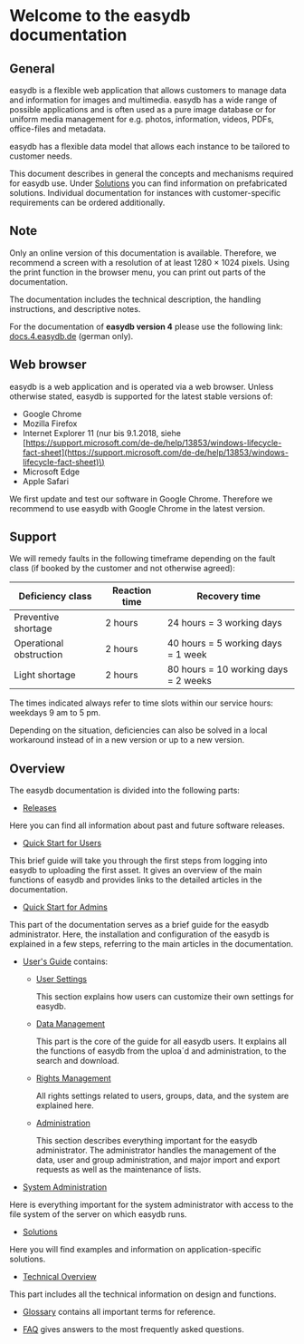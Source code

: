 # Welcome to the easydb documentation

## General

easydb is a flexible web application that allows customers to manage data and information for images and multimedia. easydb has a wide range of possible applications and is often used as a pure image database or for uniform media management for e.g. photos, information, videos, PDFs, office-files and metadata.

easydb has a flexible data model that allows each instance to be tailored to customer needs.

This document describes in general the concepts and mechanisms required for easydb use. Under [Solutions](./solutions/solutions.md) you can find information on prefabricated solutions. Individual documentation for instances with customer-specific requirements can be ordered additionally.

## Note

Only an online version of this documentation is available. Therefore, we recommend a screen with a resolution of at least 1280 × 1024 pixels. Using the print function in the browser menu, you can print out parts of the documentation.

The documentation includes the technical description, the handling instructions, and descriptive notes.

For the documentation of **easydb version 4** please use the following link: [docs.4.easydb.de](http://docs.4.easydb.de) \(german only\).

## Web browser

easydb is a web application and is operated via a web browser. Unless otherwise stated, easydb is supported for the latest stable versions of:

* Google Chrome
* Mozilla Firefox
* Internet Explorer 11 \(nur bis 9.1.2018, siehe ​[https://support.microsoft.com/de-de/help/13853/windows-lifecycle-fact-sheet](https://support.microsoft.com/de-de/help/13853/windows-lifecycle-fact-sheet)\)
* Microsoft Edge
* Apple Safari

We first update and test our software in Google Chrome. Therefore we recommend to use easydb with Google Chrome in the latest version.

## Support

We will remedy faults in the following timeframe depending on the fault class \(if booked by the customer and not otherwise agreed\):

| Deficiency class | Reaction time | Recovery time |
| --- | --- | --- |
| Preventive shortage | 2 hours | 24 hours = 3 working days |
| Operational obstruction | 2 hours | 40 hours = 5 working days = 1 week |
| Light shortage | 2 hours | 80 hours = 10 working days = 2 weeks |

The times indicated always refer to time slots within our service hours: weekdays 9 am to 5 pm.

Depending on the situation, deficiencies can also be solved in a local workaround instead of in a new version or up to a new version.

## Overview

The easydb documentation is divided into the following parts:

* [Releases](./releases/releases.md)

Here you can find all information about past and future software releases.

* [Quick Start for Users](./getstarteduser/getstarteduser.md)

This brief guide will take you through the first steps from logging into easydb to uploading the first asset. It gives an overview of the main functions of easydb and provides links to the detailed articles in the documentation.

* [Quick Start for Admins](./getstartedadmin/getstartedadmin.md)

This part of the documentation serves as a brief guide for the easydb administrator. Here, the installation and configuration of the easydb is explained in a few steps, referring to the main articles in the documentation.

* [User's Guide](./webfrontend/webfrontend.md) contains:

  * [User Settings](./webfrontend/userprefs/userprefs.md)

    This section explains how users can customize their own settings for easydb.

  * [Data Management](./webfrontend/datamanagement/datamanagement.md)

    This part is the core of the guide for all easydb users. It explains all the functions of easydb from the uploa´d and administration, to the search and download.

  * [Rights Management](./webfrontend/rightsmanagement/rightsmanagement.md)

    All rights settings related to users, groups, data, and the system are explained here.

  * [Administration](./webfrontend/datamanagement/administration.md)

    This section describes everything important for the easydb administrator. The administrator handles the management of the data, user and group administration, and major import and export requests as well as the maintenance of lists.

* [System Administration](./sysadmin/sysadmin.md)

Here is everything important for the system administrator with access to the file system of the server on which easydb runs.

* [Solutions](./solutions/solutions.md)

Here you will find examples and information on application-specific solutions.

* [Technical Overview](./technical/technical.md)

This part includes all the technical information on design and functions.

* [Glossary](./glossar/glossar.md) contains all important terms for reference.

* [FAQ](./faq/faq.md) gives answers to the most frequently asked questions.



